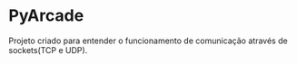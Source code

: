 # PyArcade

Projeto criado para entender o funcionamento de comunicação através de sockets(TCP e UDP).
